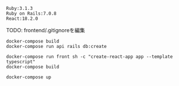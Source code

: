 ```
Ruby:3.1.3
Ruby on Rails:7.0.8
React:18.2.0
```

TODO: frontend/.gitignoreを編集

```
docker-compose build
docker-compose run api rails db:create

docker-compose run front sh -c "create-react-app app --template typescript"
docker-compose build

docker-compose up
```
